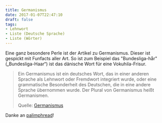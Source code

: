 ```yaml
---
title: Germanismus
date: 2017-01-07T22:47:10
draft: false
tags:
- Lehnwort
- Liste (Deutsche Sprache)
- Liste (Wörter)
---
```


Eine ganz besondere Perle ist der Artikel zu Germanismus. Dieser ist
gespickt mit Funfacts aller Art. So ist zum Beispiel das "Bundesliga-hår"
(„Bundesliga-Haar“) ist das dänische Wort für eine Vokuhila-Frisur.

> Ein Germanismus ist ein deutsches Wort, das in einer anderen Sprache als
> Lehnwort oder Fremdwort integriert wurde, oder eine grammatische
> Besonderheit des Deutschen, die in eine andere Sprache übernommen wurde.
> Der Plural von Germanismus heißt Germanismen.
>
> Quelle: [Germanismus](https://de.wikipedia.org/wiki/Germanismus)

Danke an [palimphread](https://twitter.com/palimphread)!
